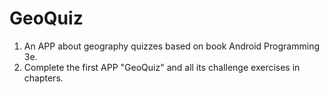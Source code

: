 # GeoQuiz
1. An APP about geography quizzes based on book Android Programming 3e.
2. Complete the first APP "GeoQuiz" and all its challenge exercises in chapters.
